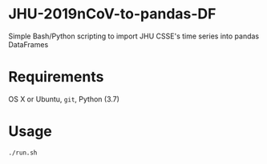 # JHU-2019nCoV-to-pandas-DF
Simple Bash/Python scripting to import JHU CSSE's time series into pandas DataFrames

# Requirements
OS X or Ubuntu, `git`, Python (3.7)

# Usage
```
./run.sh
```
